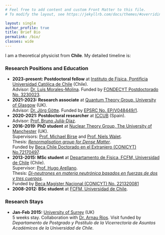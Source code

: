 ```yaml
---
# Feel free to add content and custom Front Matter to this file.
# To modify the layout, see https://jekyllrb.com/docs/themes/#overriding-theme-defaults

layout: single
author_profile: true
title: Brief Bio
permalink: /bio/
classes: wide
---
```


I am a theoretical physicist from **Chile**. My detailed timeline is:

### Research Positions and Education

* **2023-present: Postdoctoral fellow** at [Instituto de Física, Pontificia Universidad Católica de Chile](https://fisica.uc.cl/) (Chile).<br>
    Advisor: [Dr. Luis Morales-Molina](https://scholar.google.com/citations?hl=en&user=uPyaO_QAAAAJ&view_op=list_works&sortby=pubdate).
    Funded by [FONDECYT Postdoctorado No. 3230023](https://anid.cl/concursos/concurso-fondecyt-de-postdoctorado-2023/).
* **2021-2023: Research associate** at [Quantum Theory Group, University of Glasgow](https://www.gla.ac.uk/schools/physics/research/groups/qtg/) (UK).<br>
    Advisor: [Dr. Jörg Götte](http://jbgoette.net).
    Funded by [EPSRC No. EP/V048449/1](https://gow.epsrc.ukri.org/NGBOViewGrant.aspx?GrantRef=EP/V048449/1).
* **2020-2021: Postdoctoral researcher** at [ICCUB](http://icc.ub.edu/) (Spain).<br>
    Advisor: [Prof. Bruno Juliá-Díaz](http://www.ecm.ub.es/~bruno/).
* **2016-2019: PhD student** at [Nuclear Theory Group, The University of Manchester](https://theory.physics.manchester.ac.uk/groups/index.php/home/groups/nuclear-theory/) (UK).<br>
    Supervisors: [Prof. Michael Birse](https://theory.physics.manchester.ac.uk/~mikeb/) and [Prof. Niels Walet](https://scholar.google.com/citations?user=gU6xqZcAAAAJ&hl=en&oi=ao).<br>
    Thesis: [_Renormalisation group for Dense Matter_](https://www.research.manchester.ac.uk/portal/en/theses/renormalisation-group-for-dense-matter%28713bb6ed-a52d-45ce-846d-b0a1c7477257%29.html).<br>
    Funded by [Beca Chile Doctorado en el Extranjero (CONICYT) No.72170497](https://www.conicyt.cl/becasconicyt/2016/01/13/becas-doctorado-en-el-extranjero-bch-2016/).
* **2013-2015: MSc student** at [Departamento de Física, FCFM, Universidad de Chile](http://www.dfi.uchile.cl) (Chile).<br>
    Supervisor: [Prof. Hugo Arellano](http://www.dfi.uchile.cl/en/team/hugo_arellano/).<br>
    Thesis: [_Di-neutrones en materia neutrónica basados en fuerzas de dos y tres cuerpos_](http://repositorio.uchile.cl/handle/2250/136475).<br>
    Funded by [Beca Magíster Nacional (CONICYT) No. 221320081](https://www.conicyt.cl/becasconicyt/2013/05/22/beca-para-estudios-de-magister-en-chile-ano-academico-2013-concurso-complementario/)
* **2008-2012: BSc student** at [FCFM, Universidad de Chile](http://ingenieria.uchile.cl).

### Research Stays

* **Jan-Feb 2015:** [University of Surrey](https://www.surrey.ac.uk/theoretical-nuclear-physics-group/research/ab-initio-nuclear-theory) (UK)<br>
    5 weeks stay. Collaboration with [Dr. Arnau Rios](https://sites.google.com/view/arnaurios/home). Visit funded by _Departamento de Postgrado y Postítulo de la Vicerrectoría de Asuntos Académicos de la Universidad de Chile_.


